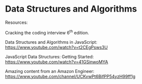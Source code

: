 # Data Structures and Algorithms

Resources:

Cracking the coding interview 6<sup>th</sup> edition.

Data Structures and Algorithms in JavaScript: https://www.youtube.com/watch?v=t2CEgPsws3U


JavaScript Data Structures: Getting Started: https://www.youtube.com/watch?v=41GSinwoMYA

Amazing content from an Amazon Engineer: https://www.youtube.com/channel/UCKvwPt6BifPP54yzH99ff1g